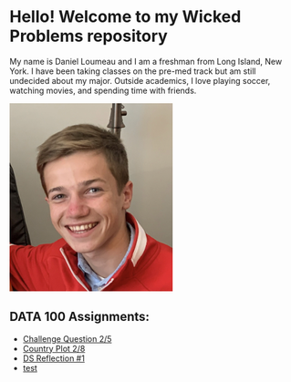 # Hello! Welcome to my Wicked Problems repository

My name is Daniel Loumeau and I am a freshman from Long Island, New York. I have been taking classes on the pre-med track but am still undecided about my major. Outside academics, I love playing soccer, watching movies, and spending time with friends. 

![](https://raw.githubusercontent.com/dloumeau/data100repository/main/Screen%20Shot%202021-02-08%20at%2010.15.46%20PM.png)

## DATA 100 Assignments:
- [Challenge Question 2/5](CHALLENGE_QUESTION.html)
- [Country Plot 2/8](Spatial_Population_of_Cambodia.html)
- [DS Reflection #1](DS_REFLECTION_#1.html)
- [test](test_file.html)



